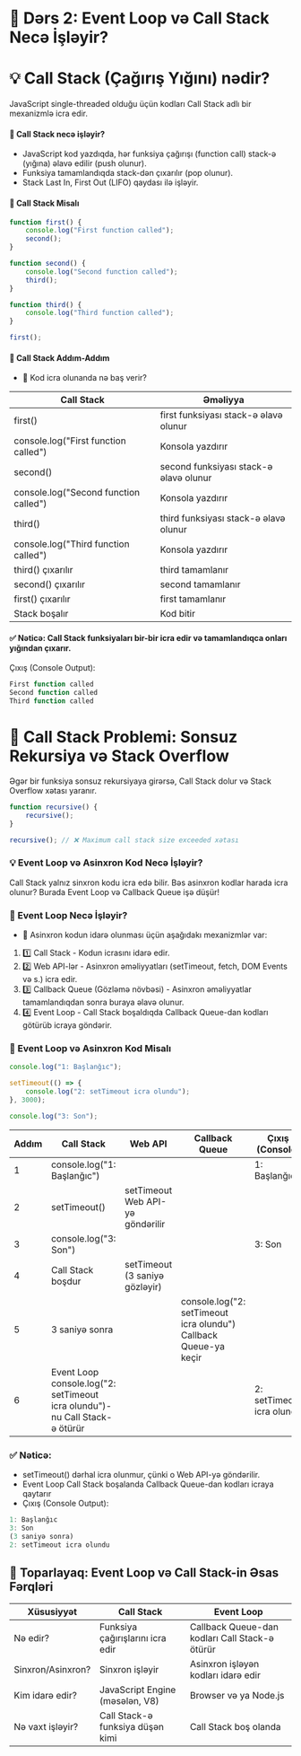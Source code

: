 # 📌 Dərs 2: Event Loop və Call Stack Necə İşləyir?
# 💡 Call Stack (Çağırış Yığını) nədir?
JavaScript single-threaded olduğu üçün kodları Call Stack adlı bir mexanizmlə icra edir.

#### 📌 Call Stack necə işləyir?

* JavaScript kod yazdıqda, hər funksiya çağırışı (function call) stack-ə (yığına) əlavə edilir (push olunur).
* Funksiya tamamlandıqda stack-dən çıxarılır (pop olunur).
* Stack Last In, First Out (LIFO) qaydası ilə işləyir.


#### 📌 Call Stack Misalı
```js
function first() {
    console.log("First function called");
    second();
}

function second() {
    console.log("Second function called");
    third();
}

function third() {
    console.log("Third function called");
}

first();
```

#### 🔎 Call Stack Addım-Addım
* 📌 Kod icra olunanda nə baş verir?

| Call Stack                            | Əməliyya                               |
| ------------------------------------- | -------------------------------------- |
| first()                               | first funksiyası stack-ə əlavə olunur  |
| console.log("First function called")  | Konsola yazdırır                       |
| second()                              | second funksiyası stack-ə əlavə olunur |
| console.log("Second function called") | Konsola yazdırır                       |
| third()                               | third funksiyası stack-ə əlavə olunur  |
| console.log("Third function called")  | Konsola yazdırır                       |
| third() çıxarılır                     | third tamamlanır                       |
| second() çıxarılır                    | second tamamlanır                      |
| first() çıxarılır                     | first tamamlanır                       |
| Stack boşalır                         | Kod bitir                              |

#### ✅ Nəticə: Call Stack funksiyaları bir-bir icra edir və tamamlandıqca onları yığından çıxarır.

Çıxış (Console Output):
```js
First function called  
Second function called  
Third function called  
```

# 🚀 Call Stack Problemi: Sonsuz Rekursiya və Stack Overflow
Əgər bir funksiya sonsuz rekursiyaya girərsə, Call Stack dolur və Stack Overflow xətası yaranır.
```js
function recursive() {
    recursive();
}

recursive(); // ❌ Maximum call stack size exceeded xətası
```

### 💡 Event Loop və Asinxron Kod Necə İşləyir?
Call Stack yalnız sinxron kodu icra edə bilir. Bəs asinxron kodlar harada icra olunur? Burada Event Loop və Callback Queue işə düşür!

### 📌 Event Loop Necə İşləyir?
* 📌 Asinxron kodun idarə olunması üçün aşağıdakı mexanizmlər var:
1. 1️⃣ Call Stack - Kodun icrasını idarə edir.
2. 2️⃣ Web API-lər - Asinxron əməliyyatları (setTimeout, fetch, DOM Events və s.) icra edir.
3. 3️⃣ Callback Queue (Gözləmə növbəsi) - Asinxron əməliyyatlar tamamlandıqdan sonra buraya əlavə olunur.
4. 4️⃣ Event Loop - Call Stack boşaldıqda Callback Queue-dan kodları götürüb icraya göndərir.

### 📌 Event Loop və Asinxron Kod Misalı
```js
console.log("1: Başlanğıc");

setTimeout(() => {
    console.log("2: setTimeout icra olundu");
}, 3000);

console.log("3: Son");
```

| Addım | Call Stack                                                                 | Web API                          | Callback Queue                                                   | Çıxış (Console)           |
| ----- | -------------------------------------------------------------------------- | -------------------------------- | ---------------------------------------------------------------- | ------------------------- |
| 1️     | console.log("1: Başlanğıc")                                                |                                  |                                                                  | 1: Başlanğıc              |
| 2     | setTimeout()                                                               | setTimeout Web API-yə göndərilir |                                                                  |                           |
| 3     | console.log("3: Son")                                                      |                                  |                                                                  | 3: Son                    |
| 4     | Call Stack boşdur                                                          | setTimeout (3 saniyə gözləyir)   |                                                                  |                           |
| 5     | 3 saniyə sonra                                                             |                                  | console.log("2: setTimeout icra olundu") Callback Queue-ya keçir |                           |
| 6     | Event Loop console.log("2: setTimeout icra olundu")-nu Call Stack-ə ötürür |                                  |                                                                  | 2: setTimeout icra olundu |

### ✅ Nəticə:
* setTimeout() dərhal icra olunmur, çünki o Web API-yə göndərilir.
* Event Loop Call Stack boşalanda Callback Queue-dan kodları icraya qaytarır
* Çıxış (Console Output):

```js
1: Başlanğıc  
3: Son  
(3 saniyə sonra)  
2: setTimeout icra olundu  
```

## 🎯 Toparlayaq: Event Loop və Call Stack-in Əsas Fərqləri
| Xüsusiyyət        | Call Stack                       | Event Loop                                     |
| ----------------- | -------------------------------- | ---------------------------------------------- |
| Nə edir?          | Funksiya çağırışlarını icra edir | Callback Queue-dan kodları Call Stack-ə ötürür |
| Sinxron/Asinxron? | Sinxron işləyir                  | Asinxron işləyən kodları idarə edir            |
| Kim idarə edir?   | JavaScript Engine (məsələn, V8)  | Browser və ya Node.js                          |
| Nə vaxt işləyir?  | Call Stack-ə funksiya düşən kimi | Call Stack boş olanda                          |


